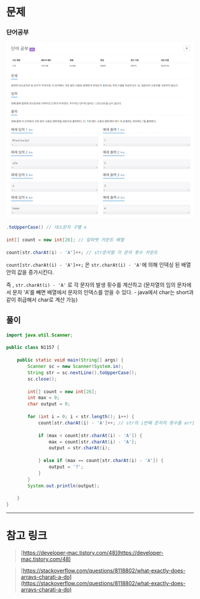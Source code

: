 # 문제 
### 단어공부
![N1157.png](image/N1157.png)

```java
.toUpperCase() // 대소문자 구별 x  

int[] count = new int[26]; // 알파벳 카운트 배열

count[str.charAt(i) - 'A']++; // str문자열 각 문자 횟수 카운트
```

`count[str.charAt(i) - 'A']++;` 은  `str.charAt(i) - 'A'`에 의해 인덱싱 된 배열안의 값을 증가시킨다.

즉 , `str.charAt(i) - 'A'` 로 각 문자의 발생 횟수를 계산하고 (문자열의 임의 문자에서 문자 'A'를 빼면 배열에서 문자의 인덱스를 얻을 수 있다. - java에서 char는 short과 같이 취급해서 char로 계산 가능)

## 풀이
```java
import java.util.Scanner;

public class N1157 {

	public static void main(String[] args) {
		Scanner sc = new Scanner(System.in);
		String str = sc.nextLine().toUpperCase();
		sc.close();
		
		int[] count = new int[26];
		int max = 0;
		char output = 0;

		for (int i = 0; i < str.length(); i++) {
			count[str.charAt(i) - 'A']++; // str의 i번째 문자의 횟수를 arr[]에 ++

			if (max < count[str.charAt(i) - 'A']) {
				max = count[str.charAt(i) - 'A'];
				output = str.charAt(i);
				
			} else if (max == count[str.charAt(i) - 'A']) {
				output = '?';
			}
		}		
		System.out.println(output);
		
	}
}
```

---

# 참고 링크

>[https://developer-mac.tistory.com/48](https://developer-mac.tistory.com/48)

>[https://stackoverflow.com/questions/8118802/what-exactly-does-arrays-charati-a-do](https://stackoverflow.com/questions/8118802/what-exactly-does-arrays-charati-a-do)